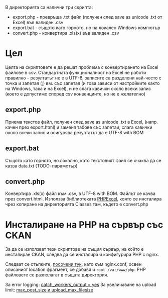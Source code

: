В директорията са налични три скрипта:

- export.php - превръща .txt файл (получен след save as unicode .txt от Excel) във валиден .csv
- export.bat - същото като горното, но на локален Windows компютър
- convert.php - конвертира .xls(x) във валиден .csv

# Цел #

Целта на скриптовете е да решат проблема с конвертирането на Excel файлове в csv. Стандартната функционалност на Excel не работи правилно - резултатът не е в UTF-8, записите са разделени най-често с точка и запетая (;) вм. със запетая (и това зависи от настройките както на Windows, така и на Excel), и не слага кавички около всеки запис (което е допустимо според csv конвенциите, но не е желателно)

## export.php ##
Приема текстов файл, получен след save as unicode .txt в Excel, (напр. качен през export.html) и заменя табове със запетаи, слага кавички около всеки запис и осигурява резултатът да е UTF-8 with BOM

## export.bat ##
Същото като горното, но локално, като текстовият файл се очаква да се казва data.txt (TODO: параметър)

## convert.php ##

Конвертира .xls(x) файл към .csv, в UTF-8 with BOM. Файлът се качва през convert.html. Използва библиотеката <a href="https://github.com/PHPOffice/PHPExcel">PHPExcel</a>, която се инсталира чрез копиране на директорията Classes там, където е convert.php

# Инсталиране на PHP на сървър със CKAN #

За да се използват тези скриптове на същия сървър, на който е инсталиран CKAN, следва да се инсталира и конфигурира PHP с nginx.

Следват се стъпките, <a href="http://askubuntu.com/questions/134666/what-is-the-easiest-way-to-enable-php-on-nginx">посочени тук</a>, като към nginx.conf, освен описаният location фрагмент, се добавя и `root /var/www/php`. PHP файловете се разполагат в същата директория.

За error logging: <a href="https://stackoverflow.com/questions/8677493/php-fpm-doesnt-write-to-error-log">catch_workers_output = yes</a>
За увеличаване на upload limit: <a href="https://rtcamp.com/tutorials/php/increase-file-upload-size-limit/">max_post_size и upload_max_filesize</a>
